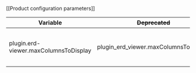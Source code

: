 [[Product configuration parameters]]

| Variable                              | ~~Deprecated~~                        | Value | Description                              |
|---------------------------------------|---------------------------------------|-------|------------------------------------------|
| plugin.erd-viewer.maxColumnsToDisplay | plugin_erd_viewer.maxColumnsToDisplay | 15000 | Sets the maximum displayed objects count |